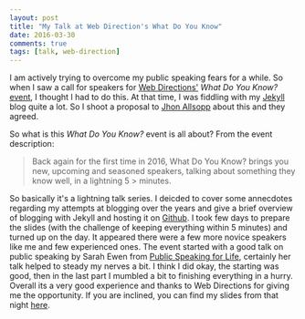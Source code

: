 ```yaml
---
layout: post
title: "My Talk at Web Direction's What Do You Know"
date: 2016-03-30
comments: true
tags: [talk, web-direction]
---
```


I am actively trying to overcome my public speaking fears for a while. So when I saw a call for speakers for [Web Directions'](http://www.webdirections.org/) *What Do You Know?* [event](https://www.eventbrite.com.au/e/wdyk-sydney-march-2016-tickets-21500385231), I thought I had to do this. At that time, I was fiddling with my [Jekyll](https://jekyllrb.com/) blog quite a lot. So I shoot a proposal to [Jhon Allsopp](https://www.webdirections.org/about/#john) about this and they agreed.

<!--break-->

So what is this *What Do You Know?* event is all about? From the event description:

> Back again for the first time in 2016, What Do You Know? brings you new, upcoming and seasoned speakers, talking about something they know well, in a lightning 5 > minutes.

So basically it's a lightning talk series. I deicded to cover some annecdotes regarding my attempts at blogging over the years and give a brief overview of blogging with Jekyll and hosting it on [Github](https://github.com/). I took few days to prepare the slides (with the challenge of keeping everything within 5 minutes) and turned up on the day. It appeared there were a few more novice speakers like me and few experienced ones. The event started with a good talk on public speaking by Sarah Ewen from [Public Speaking for Life](http://www.publicspeakingforlife.com.au/), certainly her talk helped to steady my nerves a bit. I think I did okay, the starting was good, then in the last part I mumbled a bit to finishing everything in a hurry. Overall its a very good experience and thanks to Web Directions for giving me the opportunity. If you are inclined, you can find my slides from that night [here](https://github.com/shahid21st/WDYK-March-2016).